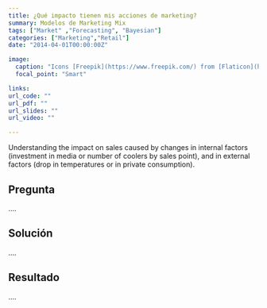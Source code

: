 ```yaml
---
title: ¿Qué impacto tienen mis acciones de marketing?
summary: Modelos de Marketing Mix
tags: ["Market" ,"Forecasting", "Bayesian"]
categories: ["Marketing","Retail"]
date: "2014-04-01T00:00:00Z"

image:
  caption: "Icons [Freepik](https://www.freepik.com/) from [Flaticon](https://www.flaticon.com/)"
  focal_point: "Smart"

links:
url_code: ""
url_pdf: ""
url_slides: ""
url_video: ""

---
```


Understanding the impact on sales caused by changes in internal factors (investment in media or number of coolers by sales point), and in external factors (drop in temperatures or in private consumption).




## Pregunta

....

## Solución

....

## Resultado

....
